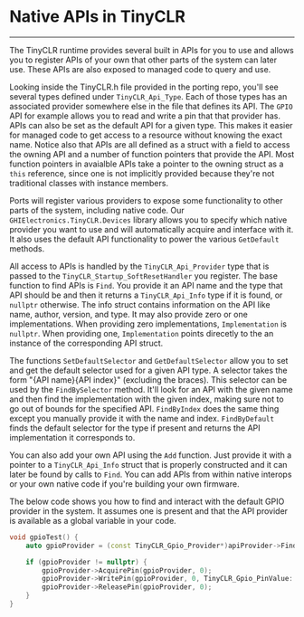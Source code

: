 # Native APIs in TinyCLR
---
The TinyCLR runtime provides several built in APIs for you to use and allows you to register APIs of your own that other parts of the system can later use. These APIs are also exposed to managed code to query and use.

Looking inside the TinyCLR.h file provided in the porting repo, you'll see several types defined under `TinyCLR_Api_Type`. Each of those types has an associated provider somewhere else in the file that defines its API. The `GPIO` API for example allows you to read and write a pin that that provider has. APIs can also be set as the default API for a given type. This makes it easier for managed code to get access to a resource without knowing the exact name. Notice also that APIs are all defined as a struct with a field to access the owning API and a number of function pointers that provide the API. Most function pointers in avaialble APIs take a pointer to the owning struct as a `this` reference, since one is not implicitly provided because they're not traditional classes with instance members.

Ports will register various providers to expose some functionality to other parts of the system, including native code. Our `GHIElectronics.TinyCLR.Devices` library allows you to specify which native provider you want to use and will automatically acquire and interface with it. It also uses the default API functionality to power the various `GetDefault` methods.

All access to APIs is handled by the `TinyCLR_Api_Provider` type that is passed to the `TinyCLR_Startup_SoftResetHandler` you register. The base function to find APIs is `Find`. You provide it an API name and the type that API should be and then it returns a `TinyCLR_Api_Info` type if it is found, or `nullptr` otherwise. The info struct contains information on the API like name, author, version, and type. It may also provide zero or one implementations. When providing zero implementations, `Implementation` is `nullptr`. When providing one, `Implementation` points direcetly to the an instance of the corresponding API struct.

The functions `SetDefaultSelector` and `GetDefaultSelector` allow you to set and get the default selector used for a given API type. A selector takes the form "{API name}\{API index}" (excluding the braces). This selector can be used by the `FindBySelector` method. It'll look for an API with the given name and then find the implementation with the given index, making sure not to go out of bounds for the specified API. `FindByIndex` does the same thing except you manually provide it with the name and index. `FindByDefault` finds the default selector for the type if present and returns the API implementation it corresponds to.

You can also add your own API using the `Add` function. Just provide it with a pointer to a `TinyCLR_Api_Info` struct that is properly constructed and it can later be found by calls to `Find`. You can add APIs from within native interops or your own native code if you're building your own firmware.

The below code shows you how to find and interact with the default GPIO provider in the system. It assumes one is present and that the API provider is available as a global variable in your code.

```cpp
void gpioTest() {
    auto gpioProvider = (const TinyCLR_Gpio_Provider*)apiProvider->FindDefault(apiProvider, TinyCLR_Api_Type::GpioProvider);

    if (gpioProvider != nullptr) {
        gpioProvider->AcquirePin(gpioProvider, 0);
        gpioProvider->WritePin(gpioProvider, 0, TinyCLR_Gpio_PinValue::High);
        gpioProvider->ReleasePin(gpioProvider, 0);
    }
}
```